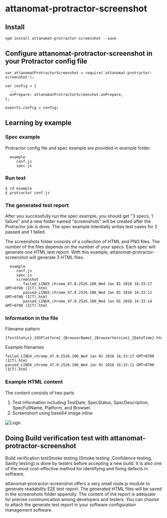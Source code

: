 # attanomat-protractor-screenshot

## Install 

```
npm install attanomat-protractor-screenshot --save 
```

## Configure attanomat-protractor-screenshot in your Protractor config file

```
var attanomatProtractorScreenshot = require('attanomat-protractor-screenshot');

var config = {
  ...
  onPrepare: attanomatProtractorScreenshot.onPrepare,
};

exports.config = config;
```

## Learning by example 

### Spec example 

Protractor config file and spec example are provided in example folder. 

```
  example
     conf.js
     spec.js
```

### Run test
```
$ cd example
$ protractor conf.js
```

### The generated test report

After you successfully run the spec example, you should get "3 specs, 1 failure" and a new folder named "screenshots" will be created after the Protractor job is done. The spec example intentially writes test cases for 2 passed and 1 failed. 

The screenshots folder consists of a collection of HTML and PNG files. The number of the files depends on the number of your specs. Each spec will generate one HTML test report. With this example, attanomat-protractor-screenshot will generate 3 HTML files. 

```
  example
     conf.js
     spec.js
     screenshot
        failed_LINUX_chrome_47.0.2526.106_Wed Jan 01 2016 16:33:17 GMT+0700 (ICT).html
        passed_LINUX_chrome_47.0.2526.106_Wed Jan 01 2016 16:33:11 GMT+0700 (ICT).html
        passed_LINUX_chrome_47.0.2526.106_Wed Jan 01 2016 16:33:14 GMT+0700 (ICT).html
```

### Information in the file

Filename pattern
```
{TestStatus}_{OSPlatform}_{BrowserName}_{BrowserVersion}_{DateTime}.html
```
Example filenames
```
failed_LINUX_chrome_47.0.2526.106_Wed Jan 01 2016 16:33:17 GMT+0700 (ICT).html
passed_LINUX_chrome_47.0.2526.106_Wed Jan 01 2016 16:33:11 GMT+0700 (ICT).html
```

### Example HTML content

The content consists of two parts
 1. Test information including TestDate, SpecStatus, SpecDescription, SpecFullName, Platform, and Browser.
 2. Screenshort using base64 image inline

![Logo](https://github.com/vorachet/attanomat-protractor-screenshot/raw/master/example.jpg)

## Doing Build verification test with attanomat-protractor-screenshot

Build verification testSmoke testing (Smoke testing ,Confidence testing, Sanity testing) is done by testers before accepting a new build. It is also one of the most cost-effective method for identifying and fixing defects in software.  

attanomat-protractor-screenshot offers a very small node.js module to generate readability E2E test report. The generated HTML files will be saved in the screenshots folder appendly. The content of the report is adequate for precise communication among developers and testers.  You can choose to attach the generate test report in your software configuration management software. 


